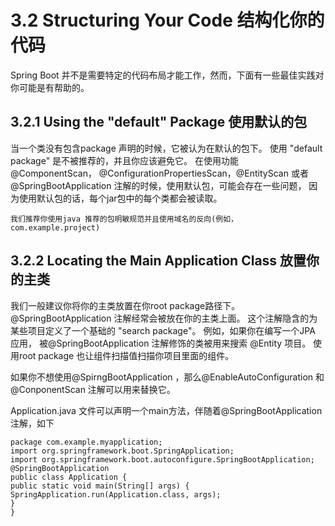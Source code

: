 # 3.2 Structuring Your Code 结构化你的代码
Spring Boot 并不是需要特定的代码布局才能工作，然而，下面有一些最佳实践对你可能是有帮助的。 


## 3.2.1 Using the "default" Package  使用默认的包
当一个类没有包含package 声明的时候，它被认为在默认的包下。 使用 "default package" 是不被推荐的，并且你应该避免它。 在使用功能 @ComponentScan， @ConfigurationPropertiesScan，@EntityScan 或者 @SpringBootApplication 注解的时候，使用默认包，可能会存在一些问题， 因为使用默认包的话，每个jar包中的每个类都会被读取。 

    我们推荐你使用java 推荐的包明敏规范并且使用域名的反向(例如，com.example.project)

## 3.2.2 Locating the Main Application Class 放置你的主类 
我们一般建议你将你的主类放置在你root package路径下。  @SpringBootApplication 注解经常会被放在你的主类上面。 这个注解隐含的为某些项目定义了一个基础的 "search package"。 例如，如果你在编写一个JPA 应用， 被@SpringBootApplication 注解修饰的类被用来搜索 @Entity 项目。 使用root package 也让组件扫描值扫描你项目里面的组件。 

如果你不想使用@SpirngBootApplication ，那么@EnableAutoConfiguration 和@ConponentScan 注解可以用来替换它。 


Application.java 文件可以声明一个main方法，伴随着@SpringBootApplication 注解，如下

    package com.example.myapplication;
    import org.springframework.boot.SpringApplication;
    import org.springframework.boot.autoconfigure.SpringBootApplication;
    @SpringBootApplication
    public class Application {
    public static void main(String[] args) {
    SpringApplication.run(Application.class, args);
    }
    }
